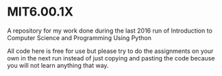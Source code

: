 # MIT6.00.1X
A repository for my work done during the last 2016 run of Introduction to Computer Science and Programming Using Python

All code here is free for use but please try to do the assignments on your own in the next run instead of just copying and pasting the code
because you will not learn anything that way.
